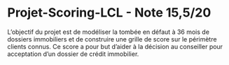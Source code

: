 # Projet-Scoring-LCL - Note 15,5/20
L’objectif du projet est de modéliser la tombée en défaut à 36 mois de dossiers immobiliers et de  construire une grille de score sur le périmètre clients connus. Ce score a pour but d’aider à la décision  au conseiller pour acceptation d’un dossier de crédit immobilier. 
